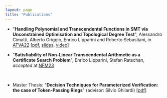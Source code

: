 ```yaml
---
layout: page
title: "Publications"
---
```


* "**Handling Polynomial and Transcendental Functions in SMT via Unconstrained Optimisation and Topological Degree Test**", Alessandro Cimatti, Alberto Griggio, Enrico Lipparini and Roberto Sebastiani, in [ATVA22](https://atva-conference.org/2022/) \[[pdf](/Handling_Polynomial_and_Transcendental_Functions_in_SMT_via_Unconstrained_Optimisation_and_Topological_Degree_Test.pdf), [slides](/Slides_Handling_Polynomial_and_Transcendental_Functions_in_SMT_via_Unconstrained_Optimisation_and_Topological_Degree_Test.pdf),  [video](https://lcs.ios.ac.cn/atva2022/Enrico_Lipparini.mp4)\]

* "**Satisfiability of Non-Linear Transcendental Arithmetic as a Certificate Search Problem**", Enrico Lipparini, Stefan Ratschan, *accepted* at [NFM23](https://conf.researchr.org/home/nfm-2023) 

<br>

* Master Thesis: "**Decision Techniques for Parameterized Verification: the case of Token-Passing Rings**" (advisor: Silvio Ghilardi) \[[pdf](/Master_Thesis_Enrico_Lipparini.pdf)\]
